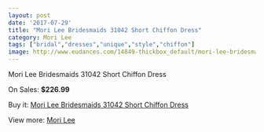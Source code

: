 ```yaml
---
layout: post
date: '2017-07-29'
title: "Mori Lee Bridesmaids 31042 Short Chiffon Dress"
category: Mori Lee
tags: ["bridal","dresses","unique","style","chiffon"]
image: http://www.eudances.com/14849-thickbox_default/mori-lee-bridesmaids-31042-short-chiffon-dress.jpg
---
```

Mori Lee Bridesmaids 31042 Short Chiffon Dress

On Sales: **$226.99**
<a href="https://www.eudances.com/en/mori-lee/4426-mori-lee-bridesmaids-31042-short-chiffon-dress.html"><amp-img layout="responsive" width="600" height="600" src="//www.eudances.com/14849-thickbox_default/mori-lee-bridesmaids-31042-short-chiffon-dress.jpg" alt="Mori Lee Bridesmaids 31042 Short Chiffon Dress 0" /></a>
<a href="https://www.eudances.com/en/mori-lee/4426-mori-lee-bridesmaids-31042-short-chiffon-dress.html"><amp-img layout="responsive" width="600" height="600" src="//www.eudances.com/14853-thickbox_default/mori-lee-bridesmaids-31042-short-chiffon-dress.jpg" alt="Mori Lee Bridesmaids 31042 Short Chiffon Dress 1" /></a>
<a href="https://www.eudances.com/en/mori-lee/4426-mori-lee-bridesmaids-31042-short-chiffon-dress.html"><amp-img layout="responsive" width="600" height="600" src="//www.eudances.com/14852-thickbox_default/mori-lee-bridesmaids-31042-short-chiffon-dress.jpg" alt="Mori Lee Bridesmaids 31042 Short Chiffon Dress 2" /></a>
<a href="https://www.eudances.com/en/mori-lee/4426-mori-lee-bridesmaids-31042-short-chiffon-dress.html"><amp-img layout="responsive" width="600" height="600" src="//www.eudances.com/14851-thickbox_default/mori-lee-bridesmaids-31042-short-chiffon-dress.jpg" alt="Mori Lee Bridesmaids 31042 Short Chiffon Dress 3" /></a>
<a href="https://www.eudances.com/en/mori-lee/4426-mori-lee-bridesmaids-31042-short-chiffon-dress.html"><amp-img layout="responsive" width="600" height="600" src="//www.eudances.com/14850-thickbox_default/mori-lee-bridesmaids-31042-short-chiffon-dress.jpg" alt="Mori Lee Bridesmaids 31042 Short Chiffon Dress 4" /></a>

Buy it: [Mori Lee Bridesmaids 31042 Short Chiffon Dress](https://www.eudances.com/en/mori-lee/4426-mori-lee-bridesmaids-31042-short-chiffon-dress.html "Mori Lee Bridesmaids 31042 Short Chiffon Dress")

View more: [Mori Lee](https://www.eudances.com/en/65-mori-lee "Mori Lee")